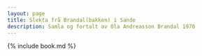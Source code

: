 ```yaml
---
layout: page
title: Slekta frå Brandal(bakken) i Sande
description: Samla og fortalt av Ola Andreasson Brandal 1970
---
```


{% include book.md %}